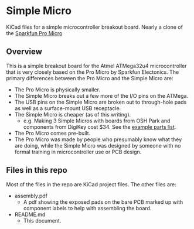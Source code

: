 # Simple Micro
KiCad files for a simple microcontroller breakout board. Nearly a clone of the
[Sparkfun Pro Micro](https://www.sparkfun.com/products/12640)

## Overview
This is a simple breakout board for the Atmel ATMega32u4 microcontroller that is
very closely based on the Pro Micro by Sparkfun Electonics. The primary
differences between the Pro Micro and the Simple Micro are:
- The Pro Micro is physically smaller.
- The Simple Micro breaks out a few more of the I/O pins on the ATMega.
- The USB pins on the Simple Micro are broken out to through-hole pads as well as a surface-mount USB receptacle.
- The Simple Micro is cheaper (as of this writing).
  - e.g. Making 3 Simple Micros with boards from OSH Park and components from DigiKey cost $34. See the [example parts list](parts-list.txt).
- The Pro Micro comes pre-built.
- The Pro Micro was made by people who presumably know what they are doing, while the Simple Micro was designed by someone with no formal training in microcontroller use or PCB design.

## Files in this repo
Most of the files in the repo are KiCad project files. The other files are:
- assembly.pdf
  - A pdf showing the exposed pads on the bare PCB marked up with component labels to help with assembling the board.
- README.md
  - This document.
